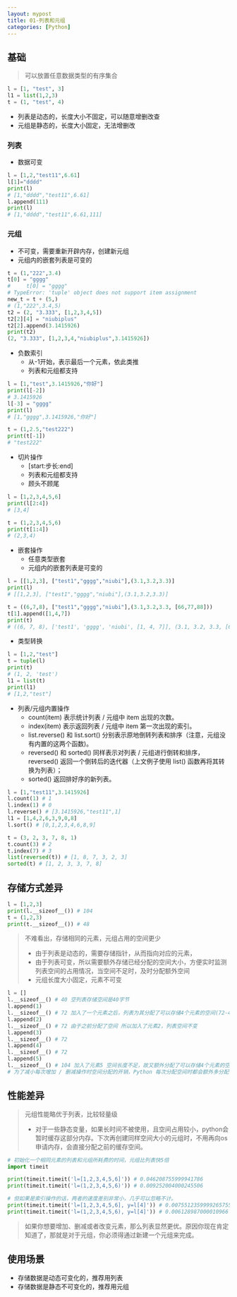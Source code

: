 ```yaml
---
layout: mypost
title: 01-列表和元组
categories: [Python]
---
```


## 基础

> 可以放置任意数据类型的有序集合

```python
l = [1, "test", 3]
l1 = list(1,2,3)
t = (1, "test", 4)
```

- 列表是动态的，长度大小不固定，可以随意增删改查
- 元组是静态的，长度大小固定，无法增删改

### 列表

- 数据可变

```python
l = [1,2,"test11",6.61]
l[1]="dddd"
print(l)
# [1,"dddd","test11",6.61]
l.append(111)
print(l)
# [1,"dddd","test11",6.61,111]
```

### 元组

- 不可变，需要重新开辟内存，创建新元组
- 元组内的嵌套列表是可变的

```python
t = (1,"222",3.4)
t[0] = "gggg"
#     t[0] = "gggg"
# TypeError: 'tuple' object does not support item assignment
new_t = t + (5,)
# (1,"222",3.4,5)
t2 = (2, "3.333", [1,2,3,4,5])
t2[2][4] = "niubiplus"
t2[2].append(3.1415926)
print(t2)
(2, "3.333", [1,2,3,4,"niubiplus",3.1415926])
```

- 负数索引
  - 从-1开始，表示最后一个元素，依此类推
  - 列表和元组都支持

```python
l = [1,"test",3.1415926,"你好"]
print(l[-2])
# 3.1415926
l[-3] = "gggg"
print(l)
# [1,"gggg",3.1415926,"你好"]

t = (1,2.5,"test222")
print(t[-1])
# "test222"
```

- 切片操作
  - [start:步长:end]
  - 列表和元组都支持
  - 顾头不顾尾

```python
l = [1,2,3,4,5,6]
print(l[2:4])
# [3,4]

t = (1,2,3,4,5,6)
print(t[1:4])
# (2,3,4)
```

- 嵌套操作
  - 任意类型嵌套
  - 元组内的嵌套列表是可变的

```python
l = [[1,2,3], ["test1","gggg","niubi"],(3.1,3.2,3.3)]
print(l)
# [[1,2,3], ["test1","gggg","niubi"],(3.1,3.2,3.3)]

t = ((6,7,8), ["test1","gggg","niubi"],(3.1,3.2,3.3, [66,77,88]))
t[1].append([1,4,7])
print(t)
# ((6, 7, 8), ['test1', 'gggg', 'niubi', [1, 4, 7]], (3.1, 3.2, 3.3, [66, 77, 88]))
```

- 类型转换

```python
l = [1,2,"test"]
t = tuple(l)
print(t)
# (1, 2, 'test')
l1 = list(t)
print(l1)
# [1,2,"test"]
```

- 列表/元组内置操作 
  - count(item) 表示统计列表 / 元组中 item 出现的次数。
  - index(item) 表示返回列表 / 元组中 item 第一次出现的索引。
  - list.reverse() 和 list.sort() 分别表示原地倒转列表和排序（注意，元组没有内置的这两个函数)。
  - reversed() 和 sorted() 同样表示对列表 / 元组进行倒转和排序，reversed() 返回一个倒转后的迭代器（上文例子使用 list() 函数再将其转换为列表）； 
  - sorted() 返回排好序的新列表。

```python
l = [1,"test11",3.1415926]
l.count(1) # 1
l.index(1) # 0
l.reverse() # [3.1415926,"test11",1]
l1 = [1,4,2,6,3,9,0,8]
l.sort() # [0,1,2,3,4,6,8,9]

t = (3, 2, 3, 7, 8, 1)
t.count(3) # 2
t.index(7) # 3
list(reversed(t)) # [1, 8, 7, 3, 2, 3]
sorted(t) # [1, 2, 3, 3, 7, 8]
```

## 存储方式差异

```python
l = [1,2,3]
print(l.__sizeof__()) # 104
t = (1,2,3)
print(t.__sizeof__()) # 48
```

> 不难看出，存储相同的元素，元组占用的空间更少
> + 由于列表是动态的，需要存储指针，从而指向对应的元素，
> + 由于列表可变，所以需要额外存储已经分配的空间大小，方便实时监测列表空间的占用情况，当空间不足时，及时分配额外空间
> + 元组长度大小固定，元素不可变

```python
l = []
l.__sizeof__() # 40 空列表存储空间是40字节
l.append(1)
l.__sizeof__() # 72 加入了一个元素之后，列表为其分配了可以存储4个元素的空间(72-40)/8=4
l.append(2)
l.__sizeof__() # 72 由于之前分配了空间 所以加入了元素2，列表空间不变
l.append(3)
l.__sizeof__() # 72
l.append(4)
l.__sizeof__() # 72
l.append(5)
l.__sizeof__() # 104 加入了元素5 空间长度不足，故又额外分配了可以存储4个元素的空间
# 为了减小每次增加 / 删减操作时空间分配的开销，Python 每次分配空间时都会额外多分配一些，这样的机制（over-allocating）保证了其操作的高效性：增加 / 删除的时间复杂度均为 O(1)
```
 
## 性能差异

> 元组性能略优于列表，比较轻量级
> + 对于一些静态变量，如果长时间不被使用，且空间占用较小，python会暂时缓存这部分内存。下次再创建同样空间大小的元组时，不用再向os申请内存，会直接分配之前的缓存空间。

```python
# 初始化一个相同元素的列表和元组所耗费的时间，元组比列表快5倍
import timeit

print(timeit.timeit('l=[1,2,3,4,5,6]')) # 0.046208755999941786
print(timeit.timeit('l=(1,2,3,4,5,6)')) # 0.009252004000245506

# 但如果是索引操作的话，两者的速度差别非常小，几乎可以忽略不计。
print(timeit.timeit('l=[1,2,3,4,5,6], y=l[4]')) # 0.0075512359999265755
print(timeit.timeit('l=(1,2,3,4,5,6), y=l[4]')) # 0.006128987000010966
```

> 如果你想要增加、删减或者改变元素，那么列表显然更优。原因你现在肯定知道了，那就是对于元组，你必须得通过新建一个元组来完成。

## 使用场景

- 存储数据是动态可变化的，推荐用列表
- 存储数据是静态不可变化的，推荐用元组